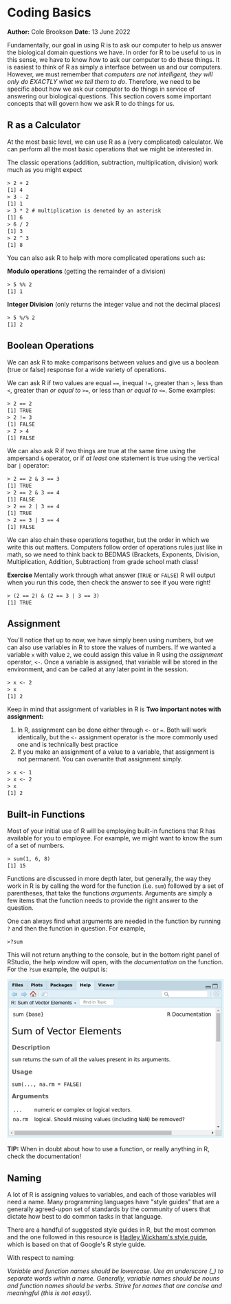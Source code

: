 # Coding Basics
**Author:** Cole Brookson
**Date:** 13 June 2022

Fundamentally, our goal in using R is to ask our computer to help us answer the biological domain questions we have. In order for R to be useful to us in this sense, we have to know *how* to ask our computer to do these things. It is easiest to think of R as simply a interface between us and our computers. However, we must remember that *computers are not intelligent, they will only do EXACTLY what we tell them to do*. Therefore, we need to be specific about how we ask our computer to do things in service of answering our biological questions. This section covers some important concepts that will govern how we ask R to do things for us. 

## R as a Calculator

At the most basic level, we can use R as a (very complicated) calculator. We can perform all the most basic operations that we might be interested in. 

The classic operations (addition, subtraction, multiplication, division) work much as you might expect 

```
> 2 + 2
[1] 4
> 3 - 2
[1] 1
> 3 * 2 # multiplication is denoted by an asterisk
[1] 6
> 6 / 2
[1] 3
> 2 ^ 3
[1] 8
```
You can also ask R to help with more complicated operations such as:

**Modulo operations** (getting the remainder of a division)
```
> 5 %% 2
[1] 1
```
**Integer Division** (only returns the integer value and not the decimal places)
```
> 5 %/% 2
[1] 2
```

## Boolean Operations

We can ask R to make comparisons between values and give us a boolean (true or false) response for a wide variety of operations. 

We can ask R if two values are equal `==`, inequal `!=`, greater than `>`, less than `<`, greater than *or equal to* `>=`, or less than *or equal to* `<=`. Some examples:

```
> 2 == 2
[1] TRUE
> 2 != 3
[1] FALSE
> 2 > 4
[1] FALSE
```

We can also ask R if two things are true at the same time using the ampersand `&` operator, or if *at least* one statement is true using the vertical bar `|` operator:
```
> 2 == 2 & 3 == 3
[1] TRUE
> 2 == 2 & 3 == 4
[1] FALSE
> 2 == 2 | 3 == 4
[1] TRUE
> 2 == 3 | 3 == 4
[1] FALSE
```
We can also chain these operations together, but the order in which we write this out matters. Computers follow order of operations rules just like in math, so we need to think back to BEDMAS (Brackets, Exponents, Division, Multiplication, Addition, Subtraction) from grade school math class! 

**Exercise** Mentally work through what answer (`TRUE` or `FALSE`) R will output when you run this code, then check the answer to see if you were right!
```
> (2 == 2) & (2 == 3 | 3 == 3)
[1] TRUE
```

## Assignment

You'll notice that up to now, we have simply been using numbers, but we can also use variables in R to store the values of numbers. If we wanted a variable `x` with value `2`, we could assign this value in R using the *assignment* operator, `<-`. Once a variable is assigned, that variable will be stored in the environment, and can be called at any later point in the session. 
```
> x <- 2
> x
[1] 2
```

Keep in mind that assignment of variables in R is 
**Two important notes with assignment:**

1) In R, assignment can be done either through `<-` or `=`. Both will work identically, but the `<-` assignment operator is the more commonly used one and is technically best practice
2) If you make an assignment of a value to a variable, that assignment is not permanent. You can overwrite that assignment simply. 

```
> x <- 1
> x <- 2
> x
[1] 2
```

## Built-in Functions

Most of your initial use of R will be employing built-in functions that R has available for you to employee. For example, we might want to know the sum of a set of numbers. 

```
> sum(1, 6, 8)
[1] 15
```

Functions are discussed in more depth later, but generally, the way they work in R is by calling the word for the function (i.e. `sum`) followed by a set of parentheses, that take the functions *arguments*. Arguments are simply a few items that the function needs to provide the right answer to the question. 

One can always find what arguments are needed in the function by running `?` and then the function in question. For example, 

```
>?sum
```

This will not return anything to the console, but in the bottom right panel of RStudio, the help window will open, with the *documentation* on the function. For the `?sum` example, the output is: 

<img src="./img/sum-help.png">

**TIP:** When in doubt about how to use a function, or really anything in R, check the documentation!

## Naming 

A lot of R is assigning values to variables, and each of those variables will need a name. Many programming languages have "style guides" that are a generally agreed-upon set of standards by the community of users that dictate how best to do common tasks in that language. 

There are a handful of suggested style guides in R, but the most common and the one followed in this resource is [Hadley Wickham's style guide](http://adv-r.had.co.nz/Style.html), which is based on that of Google's R style guide. 

With respect to naming: 

*Variable and function names should be lowercase. Use an underscore (_) to separate words within a name. Generally, variable names should be nouns and function names should be verbs. Strive for names that are concise and meaningful (this is not easy!).* 

